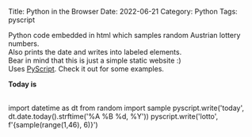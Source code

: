 Title: Python in the Browser
Date: 2022-06-21
Category: Python
Tags: pyscript


Python code embedded in html which samples random Austrian lottery numbers.  
Also prints the date and writes into labeled elements.  
Bear in mind that this is just a simple static website :)  
Uses [PyScript](https://github.com/pyscript/pyscript/blob/main/docs/tutorials/getting-started.md). Check it out for some examples.  

<html>
    <head>
      <link rel="stylesheet" href="https://pyscript.net/alpha/pyscript.css" />
      <script defer src="https://pyscript.net/alpha/pyscript.js"></script>
      <link href="https://cdn.jsdelivr.net/npm/bootstrap@5.1.3/dist/css/bootstrap.min.css" rel="stylesheet" crossorigin="anonymous">
    </head>

  <body>
    <b><p>Today is <u><label id='today'></label></u></p></b>
    <br>
    <div id="lotto" class="alert alert-primary"></div>
    <py-script>
      import datetime as dt
      from random import sample
      pyscript.write('today', dt.date.today().strftime('%A %B %d, %Y'))
      pyscript.write('lotto', f'{sample(range(1,46), 6)}')
    </py-script>
  </body>
</html>
